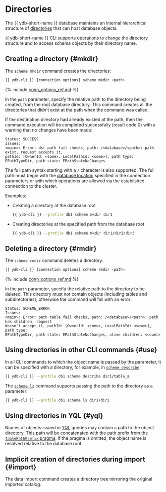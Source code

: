 # Directories

The {{ ydb-short-name }} database maintains an internal hierarchical structure of [directories](../../../../concepts/datamodel/dir.md) that can host database objects.

{{ ydb-short-name }} CLI supports operations to change the directory structure and to access schema objects by their directory name.

## Creating a directory {#mkdir}

The `scheme mkdir` command creates the directories:

```bash
{{ ydb-cli }} [connection options] scheme mkdir <path>
```

{% include [conn_options_ref.md](conn_options_ref.md) %}

In the `path` parameter, specify the relative path to the directory being created, from the root database directory. This command creates all the directories that didn't exist at the path when the command was called.

If the destination directory had already existed at the path, then the command execution will be completed successfully (result code 0) with a warning that no changes have been made:

```text
Status: SUCCESS
Issues: 
<main>: Error: dst path fail checks, path: /<database>/<path>: path exist, request accepts it, 
pathId: [OwnerId: <some>, LocalPathId: <some>], path type: EPathTypeDir, path state: EPathStateNoChanges
```

The full path syntax starting with a `/` character is also supported. The full path must begin with the [database location](../../../../concepts/connect.md#database) specified in the connection parameters or with which operations are allowed via the established connection to the cluster.

Examples:

- Creating a directory at the database root

  ```bash
  {{ ydb-cli }} --profile db1 scheme mkdir dir1
  ```

- Creating directories at the specified path from the database root

  ```bash
  {{ ydb-cli }} --profile db1 scheme mkdir dir1/dir2/dir3
  ```

## Deleting a directory {#rmdir}

The `scheme rmdir` command deletes a directory:

```bash
{{ ydb-cli }} [connection options] scheme rmdir <path>
```

{% include [conn_options_ref.md](conn_options_ref.md) %}

In the `path` parameter, specify the relative path to the directory to be deleted. This directory must not contain objects (including tables and subdirectories), otherwise the command will fail with an error:

```text
Status: SCHEME_ERROR
Issues: 
<main>: Error: path table fail checks, path: /<database>/<path>: path has children, request 
doesn't accept it, pathId: [OwnerId: <some>, LocalPathId: <some>], path type: 
EPathTypeDir, path state: EPathStateNoChanges, alive children: <count>
```

## Using directories in other CLI commands {#use}

In all CLI commands to which the object name is passed by the parameter, it can be specified with a directory, for example, in [`scheme describe`](../scheme-describe.md):

```bash
{{ ydb-cli }} --profile db1 scheme describe dir1/table_a
```

The [`scheme ls`](../scheme-ls.md) command supports passing the path to the directory as a parameter:

```bash
{{ ydb-cli }} --profile db1 scheme ls dir1/dir2
```

## Using directories in YQL {#yql}

Names of objects issued in [YQL](../../../../yql/reference/index.md) queries may contain a path to the object directory. This path will be concatenated with the path prefix from the [`TablePathPrefix` pragma](../../../../yql/reference/syntax/pragma.md#table-path-prefix). If the pragma is omitted, the object name is resolved relative to the database root.

## Implicit creation of directories during import {#import}

The data import command creates a directory tree mirroring the original imported catalog.

